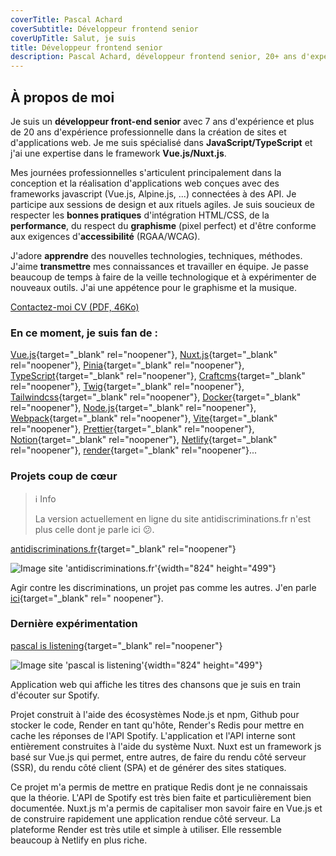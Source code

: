 ```yaml
---
coverTitle: Pascal Achard
coverSubtitle: Développeur frontend senior
coverUpTitle: Salut, je suis
title: Développeur frontend senior
description: Pascal Achard, développeur frontend senior, 20+ ans d'expérience, Vue.js, Nuxt.js, TypeScript, Craftcms, Tailwindcss, Docker, Node.js, Webpack, Prettier, Notion, Netlify, render...
---
```


## À propos de moi

Je suis un **développeur front-end senior** avec 7 ans d'expérience et plus de 20 ans d'expérience professionnelle dans la
création de sites et d'applications web. Je me suis spécialisé dans **JavaScript/TypeScript** et j'ai une expertise dans le
framework **Vue.js/Nuxt.js**.

Mes journées professionnelles s'articulent principalement dans la conception et la réalisation d'applications web
conçues avec des frameworks javascript (Vue.js, Alpine.js, ...) connectées à des API. Je participe aux sessions de design
et aux rituels agiles. Je suis soucieux de respecter les **bonnes pratiques** d'intégration HTML/CSS, de la
**performance**, du respect du **graphisme** (pixel perfect) et d'être conforme aux exigences d'**accessibilité** (RGAA/WCAG).

J'adore **apprendre** des nouvelles technologies, techniques, méthodes. J'aime **transmettre** mes connaissances et
travailler en équipe. Je passe beaucoup de temps à faire de la veille technologique et à expérimenter de nouveaux
outils. J'ai une appétence pour le graphisme et la musique.

<p class="mt-6 flex gap-3 md:gap-5 flex-wrap">
    <a
        class="inline-flex items-center"
        href="https://www.linkedin.com/in/pascal-achard" target="_blank" rel="noopener"
        >
        <span class="text-2xl"><Icon class="mr-1 text-primary" name="ph:linkedin-logo-bold"></Icon></span>
        <span class="leading-none mt-1">Contactez-moi</span>
    </a>
    <a
        class="inline-flex items-center"
        href="/pdf/CV-Pascal-Achard-2022.pdf"
        target="_blank"
        rel="noopener"
        >
        <span class="text-2xl"><Icon class="mr-1 text-primary" name="mi-document"></Icon></span>
        <span class="leading-none mt-1">CV <span class="no-underline text-xs">(PDF, 46Ko)</span></span>
    </a>
</p>

### En ce moment, je suis fan de :

[Vue.js](https://vuejs.org/){target="_blank" rel="noopener"}, [Nuxt.js](https://nuxt.com/){target="_blank" rel="noopener"}, [Pinia](https://pinia.vuejs.org/){target="_blank" rel="noopener"}, [TypeScript](https://www.typescriptlang.org/){target="_blank" rel="noopener"}, [Craftcms](https://craftcms.com/){target="_blank" rel="noopener"}, [Twig](https://twig.symfony.com/){target="_blank" rel="noopener"}, [Tailwindcss](https://tailwindcss.com/){target="_blank" rel="noopener"}, [Docker](https://www.docker.com/){target="_blank" rel="noopener"}, [Node.js](https://nodejs.org/){target="_blank" rel="noopener"}, [Webpack](https://webpack.js.org/){target="_blank" rel="noopener"}, [Vite](https://vitejs.dev/){target="_blank" rel="noopener"}, [Prettier](https://prettier.io/){target="_blank" rel="noopener"}, [Notion](https://www.notion.so){target="_blank" rel="noopener"}, [Netlify](https://www.netlify.com/){target="_blank" rel="noopener"}, [render](https://www.render.com/){target="_blank" rel="noopener"}...

### Projets coup de cœur

> <span class="mr-2">ℹ️</span>  <span class="font-rubik-medium text-primary-content">Info</span>
>   
> La version actuellement en ligne du site antidiscriminations.fr n'est plus celle dont je parle ici 😕.

[antidiscriminations.fr](https://www.antidiscriminations.fr/){target="_blank" rel="noopener"}

![Image site 'antidiscriminations.fr'](/images/content/antidiscriminations.fr.webp){width="824" height="499"}

Agir contre les discriminations, un projet pas comme les autres. J'en
parle [ici](https://www.linkedin.com/pulse/un-projet-pas-comme-les-autres-pascal-achard/){target="_blank" rel="
noopener"}.

### Dernière expérimentation

[pascal is listening](https://pascal-is-listening.onrender.com/){target="_blank" rel="noopener"}

![Image site 'pascal is listening'](/images/content/pascal-is-listening.webp){width="824" height="499"}

Application web qui affiche les titres des chansons que je suis en train d'écouter sur Spotify.

Projet construit à l'aide des écosystèmes Node.js et npm, Github pour stocker le code, Render en tant qu'hôte, Render's
Redis pour mettre en cache les réponses de l'API Spotify. L'application et l'API interne sont entièrement construites à
l'aide du système Nuxt. Nuxt est un framework js basé sur Vue.js qui permet, entre autres, de faire du rendu côté
serveur (SSR), du rendu côté client (SPA) et de générer des sites statiques.

Ce projet m'a permis de mettre en pratique Redis dont je ne connaissais que la théorie. L'API de Spotify est très bien
faite et particulièrement bien documentée. Nuxt.js m'a permis de capitaliser mon savoir faire en Vue.js et de construire
rapidement une application rendue côté serveur. La plateforme Render est très utile et simple à utiliser. Elle ressemble
beaucoup à Netlify en plus riche.
